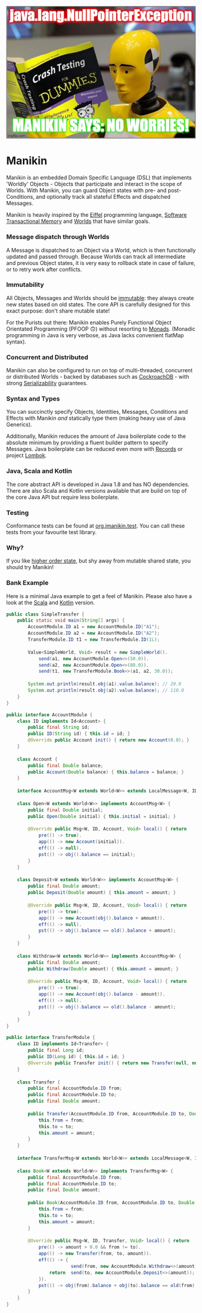![Manikin](docs/manikin.jpg)
# Manikin
Manikin is an embedded Domain Specific Language (DSL) that implements 'Worldly' Objects - Objects that participate and interact in the scope of Worlds.
With Manikin, you can guard Object states with pre- and post- Conditions, and optionally track all stateful Effects and dispatched Messages.

Manikin is heavily inspired by the [Eiffel](https://www.eiffel.com) programming language, [Software Transactional Memory](https://en.wikipedia.org/wiki/Software_transactional_memory) and [Worlds](http://www.vpri.org/pdf/tr2011001_final_worlds.pdf) that have similar goals.

### Message dispatch through Worlds
A Message is dispatched to an Object via a World, which is then functionally updated and passed through.
Because Worlds can track all intermediate and previous Object states, it is very easy to rollback state in case of failure, or to retry work after conflicts. 

### Immutability
All Objects, Messages and Worlds should be [immutable](https://softwareengineering.stackexchange.com/questions/148108/why-is-global-state-so-evil): they always create new states based on old states. 
The core API is carefully designed for this exact purpose: don't share mutable state!

For the Purists out there: Manikin enables Purely Functional Object Orientated Programming (PFOOP 🙃) without resorting to [Monads](https://zio.dev).
(Monadic programming in Java is very verbose, as Java lacks convenient flatMap syntax).

### Concurrent and Distributed
Manikin can also be configured to run on top of multi-threaded, concurrent or distributed Worlds - backed by databases such as [CockroachDB](https://www.cockroachlabs.com) - with strong [Serializability](https://en.wikipedia.org/wiki/Serializability) guarantees.  
                                                           
### Syntax and Types
You can succinctly specify Objects, Identities, Messages, Conditions and Effects with Manikin *and* statically type them (making heavy use of Java Generics).

Additionally, Manikin reduces the amount of Java boilerplate code to the absolute minimum by providing a fluent builder pattern to specify Messages.
Java boilerplate can be reduced even more with [Records](https://cr.openjdk.java.net/~briangoetz/amber/datum.html) or project [Lombok](https://www.baeldung.com/intro-to-project-lombok).
                                                             
### Java, Scala and Kotlin                                
The core abstract API is developed in Java 1.8 and has NO dependencies. There are also Scala and Kotlin versions available that are build on top of the core Java API but require less boilerplate.
  
### Testing
Conformance tests can be found at [org.jmanikin.test](https://github.com/odipar/jmanikin/tree/master/src/main/java/org/jmanikin/test). You can call these tests from your favourite test library.

### Why?
If you like [higher order state](https://www.cs.utexas.edu/~wcook/Drafts/2009/essay.pdf), but shy away from mutable shared state, you should try Manikin!

### Bank Example
Here is a minimal Java example to get a feel of Manikin. 
Please also have a look at the [Scala](https://github.com/odipar/smanikin) and [Kotlin](https://github.com/odipar/kmanikin) version. 

```java
public class SimpleTransfer {
    public static void main(String[] args) {
        AccountModule.ID a1 = new AccountModule.ID("A1");
        AccountModule.ID a2 = new AccountModule.ID("A2");
        TransferModule.ID t1 = new TransferModule.ID(1L);
        
        Value<SimpleWorld, Void> result = new SimpleWorld().
            send(a1, new AccountModule.Open<>(50.0)).
            send(a2, new AccountModule.Open<>(80.0)).
            send(t1, new TransferModule.Book<>(a1, a2, 30.0));
        
        System.out.println(result.obj(a1).value.balance); // 20.0
        System.out.println(result.obj(a2).value.balance); // 110.0
    }
}
```

```java
public interface AccountModule {
    class ID implements Id<Account> {
        public final String id;
        public ID(String id) { this.id = id; }
        @Override public Account init() { return new Account(0.0); }
    }
    
    class Account {
        public final Double balance;
        public Account(Double balance) { this.balance = balance; }
    }
    
    interface AccountMsg<W extends World<W>> extends LocalMessage<W, ID, Account, Void> { }
    
    class Open<W extends World<W>> implements AccountMsg<W> {
        public final Double initial;
        public Open(Double initial) { this.initial = initial; }
        
        @Override public Msg<W, ID, Account, Void> local() { return
            pre(() -> true).
            app(() -> new Account(initial)).
            eff(() -> null).
            pst(() -> obj().balance == initial);
        }
    }
    
    class Deposit<W extends World<W>> implements AccountMsg<W> {
        public final Double amount;
        public Deposit(Double amount) { this.amount = amount; }
        
        @Override public Msg<W, ID, Account, Void> local() { return
            pre(() -> true).
            app(() -> new Account(obj().balance + amount)).
            eff(() -> null).
            pst(() -> obj().balance == old().balance + amount);
        }
    }
    
    class Withdraw<W extends World<W>> implements AccountMsg<W> {
        public final Double amount;
        public Withdraw(Double amount) { this.amount = amount; }
        
        @Override public Msg<W, ID, Account, Void> local() { return
            pre(() -> true).
            app(() -> new Account(obj().balance - amount)).
            eff(() -> null).
            pst(() -> obj().balance == old().balance - amount);
        }
    }
}
```

```java
public interface TransferModule {
    class ID implements Id<Transfer> {
        public final Long id;
        public ID(Long id) { this.id = id; }
        @Override public Transfer init() { return new Transfer(null, null, 0.0); }
    }
    
    class Transfer {
        public final AccountModule.ID from;
        public final AccountModule.ID to;
        public final Double amount;
        
        public Transfer(AccountModule.ID from, AccountModule.ID to, Double amount) {
            this.from = from;
            this.to = to;
            this.amount = amount;
        }
    }
    
    interface TransferMsg<W extends World<W>> extends LocalMessage<W, ID, Transfer, Void> { }
    
    class Book<W extends World<W>> implements TransferMsg<W> {
        public final AccountModule.ID from;
        public final AccountModule.ID to;
        public final Double amount;
        
        public Book(AccountModule.ID from, AccountModule.ID to, Double amount) {
            this.from = from;
            this.to = to;
            this.amount = amount;
        }
        
        @Override public Msg<W, ID, Transfer, Void> local() { return
            pre(() -> amount > 0.0 && from != to).
            app(() -> new Transfer(from, to, amount)).
            eff(() -> {
                        send(from, new AccountModule.Withdraw<>(amount));
                return  send(to, new AccountModule.Deposit<>(amount));
            }).
            pst(() -> obj(from).balance + obj(to).balance == old(from).balance + old(to).balance);
        }
    }
}
```
